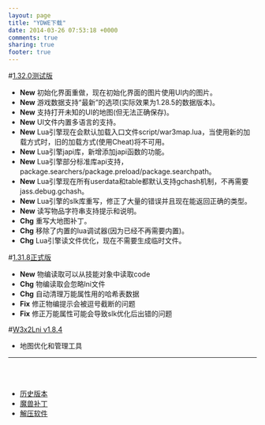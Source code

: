 ```yaml
---
layout: page
title: "YDWE下载"
date: 2014-03-26 07:53:18 +0000
comments: true
sharing: true
footer: true
---
```


#[1.32.0测试版](https://pan.baidu.com/s/1o9vyuTk)

* **New** 初始化界面重做，现在初始化界面的图片使用UI内的图片。
* **New** 游戏数据支持“最新”的选项(实际效果为1.28.5的数据版本)。
* **New** 支持打开未知的UI的地图(但无法正确保存)。
* **New** UI文件内置多语言的支持。
* **New** Lua引擎现在会默认加载入口文件script/war3map.lua，当使用新的加载方式时，旧的加载方式(使用Cheat)将不可用。
* **New** Lua引擎japi库，新增添加japi函数的功能。
* **New** Lua引擎部分标准库api支持，package.searchers/package.preload/package.searchpath。
* **New** Lua引擎现在所有userdata和table都默认支持gchash机制，不再需要jass.debug.gchash。
* **New** Lua引擎的slk库重写，修正了大量的错误并且现在能返回正确的类型。
* **New** 读写物品字符串支持提示和说明。
* **Chg** 重写大地图补丁。
* **Chg** 移除了内置的lua调试器(因为已经不再需要内置)。
* **Chg** Lua引擎读文件优化，现在不需要生成临时文件。

#[1.31.8正式版](http://pan.baidu.com/s/1pLBeFrX)

* **New** 物编读取可以从技能对象中读取code
* **Chg** 物编读取会忽略lni文件
* **Chg** 自动清理万能属性用的哈希表数据
* **Fix** 修正物编提示会被逗号截断的问题
* **Fix** 修正万能属性可能会导致slk优化后出错的问题


#[W3x2Lni v1.8.4](https://pan.baidu.com/s/1eSLBrhS)

* 地图优化和管理工具

---

<br><br>

* [历史版本](http://pan.baidu.com/share/link?shareid=401650&uk=3389291567)
* [魔兽补丁](http://pan.baidu.com/share/link?shareid=401621&uk=3389291567)
* [解压软件](http://sparanoid.com/lab/7z/)
